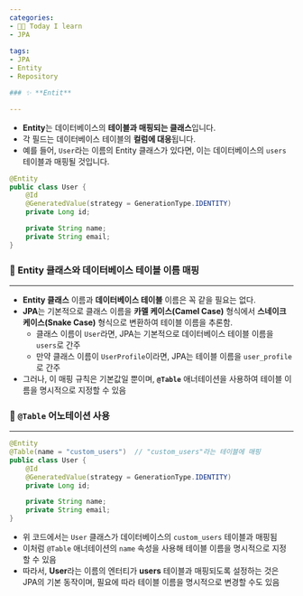 ```yaml
---
categories:
- 👩‍💻 Today I learn
- JPA
  
tags:
- JPA
- Entity
- Repository

### ✨ **Entit**

---
```

- **Entity**는 데이터베이스의 **테이블과 매핑되는 클래스**입니다.
- 각 필드는 데이터베이스 테이블의 **컬럼에 대응**됩니다.
- 예를 들어, `User`라는 이름의 Entity 클래스가 있다면, 이는 데이터베이스의 `users` 테이블과 매핑될 것입니다.

```java
@Entity
public class User {
    @Id
    @GeneratedValue(strategy = GenerationType.IDENTITY)
    private Long id;

    private String name;
    private String email;
}

```

### 📌 Entity 클래스와 데이터베이스 테이블 이름 매핑

---

- **Entity 클래스** 이름과 **데이터베이스 테이블** 이름은 꼭 같을 필요는 없다.
- **JPA**는 기본적으로 클래스 이름을 **카멜 케이스(Camel Case)** 형식에서 **스네이크 케이스(Snake Case)** 형식으로 변환하여 테이블 이름을 추론함.
    - 클래스 이름이 `User`라면, JPA는 기본적으로 데이터베이스 테이블 이름을 `users`로 간주
    - 만약 클래스 이름이 `UserProfile`이라면, JPA는 테이블 이름을 `user_profile`로 간주
- 그러나, 이 매핑 규칙은 기본값일 뿐이며, **`@Table`** 애너테이션을 사용하여 테이블 이름을 명시적으로 지정할 수 있음

### 📌 **`@Table`** 어노테이션 사용

---

```java
@Entity
@Table(name = "custom_users")  // "custom_users"라는 테이블에 매핑
public class User {
    @Id
    @GeneratedValue(strategy = GenerationType.IDENTITY)
    private Long id;

    private String name;
    private String email;
}

```

- 위 코드에서는 `User` 클래스가 데이터베이스의 `custom_users` 테이블과 매핑됨
- 이처럼 `@Table` 애너테이션의 `name` 속성을 사용해 테이블 이름을 명시적으로 지정할 수 있음
- 따라서, **User**라는 이름의 엔터티가 **users** 테이블과 매핑되도록 설정하는 것은 JPA의 기본 동작이며, 필요에 따라 테이블 이름을 명시적으로 변경할 수도 있음
